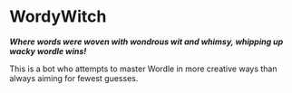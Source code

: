 # WordyWitch

**_Where words were woven with wondrous wit and whimsy, whipping up wacky wordle wins!_**

This is a bot who attempts to master Wordle in more creative ways than always aiming for fewest guesses.
